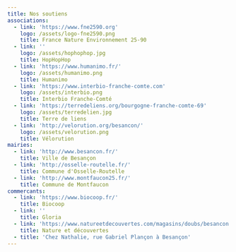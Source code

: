 ```yaml
---
title: Nos soutiens
associations:
  - link: 'https://www.fne2590.org'
    logo: /assets/logo-fne2590.png
    title: France Nature Environnement 25-90
  - link: ''
    logo: /assets/hophophop.jpg
    title: HopHopHop
  - link: 'https://www.humanimo.fr/'
    logo: /assets/humanimo.png
    title: Humanimo
  - link: 'https://www.interbio-franche-comte.com'
    logo: /assets/interbio.png
    title: Interbio Franche-Comté
  - link: 'https://terredeliens.org/bourgogne-franche-comte-69'
    logo: /assets/terredelien.jpg
    title: Terre de liens
  - link: 'http://velorution.org/besancon/'
    logo: /assets/velorution.png
    title: Vélorution
mairies:
  - link: 'http://www.besancon.fr/'
    title: Ville de Besançon
  - link: 'http://osselle-routelle.fr/'
    title: Commune d'Osselle-Routelle
  - link: 'http://www.montfaucon25.fr/'
    title: Commune de Montfaucon
commercants:
  - link: 'https://www.biocoop.fr/'
    title: Biocoop
  - link: ''
    title: Gloria
  - link: 'https://www.natureetdecouvertes.com/magasins/doubs/besancon'
    title: Nature et découvertes
  - title: 'Chez Nathalie, rue Gabriel Plançon à Besançon'
---
```


